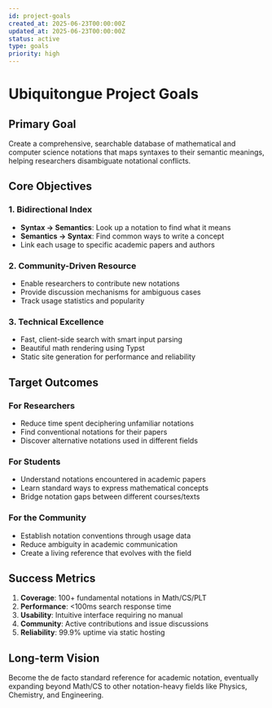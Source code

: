 ```yaml
---
id: project-goals
created_at: 2025-06-23T00:00:00Z
updated_at: 2025-06-23T00:00:00Z
status: active
type: goals
priority: high
---
```


# Ubiquitongue Project Goals

## Primary Goal
Create a comprehensive, searchable database of mathematical and computer science notations that maps syntaxes to their semantic meanings, helping researchers disambiguate notational conflicts.

## Core Objectives

### 1. Bidirectional Index
- **Syntax → Semantics**: Look up a notation to find what it means
- **Semantics → Syntax**: Find common ways to write a concept
- Link each usage to specific academic papers and authors

### 2. Community-Driven Resource
- Enable researchers to contribute new notations
- Provide discussion mechanisms for ambiguous cases
- Track usage statistics and popularity

### 3. Technical Excellence
- Fast, client-side search with smart input parsing
- Beautiful math rendering using Typst
- Static site generation for performance and reliability

## Target Outcomes

### For Researchers
- Reduce time spent deciphering unfamiliar notations
- Find conventional notations for their papers
- Discover alternative notations used in different fields

### For Students
- Understand notations encountered in academic papers
- Learn standard ways to express mathematical concepts
- Bridge notation gaps between different courses/texts

### For the Community
- Establish notation conventions through usage data
- Reduce ambiguity in academic communication
- Create a living reference that evolves with the field

## Success Metrics

1. **Coverage**: 100+ fundamental notations in Math/CS/PLT
2. **Performance**: <100ms search response time
3. **Usability**: Intuitive interface requiring no manual
4. **Community**: Active contributions and issue discussions
5. **Reliability**: 99.9% uptime via static hosting

## Long-term Vision

Become the de facto standard reference for academic notation, eventually expanding beyond Math/CS to other notation-heavy fields like Physics, Chemistry, and Engineering.